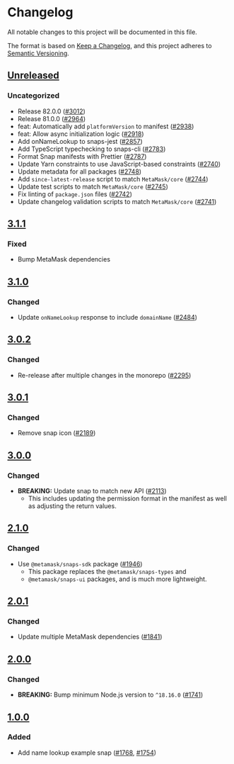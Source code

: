 # Changelog

All notable changes to this project will be documented in this file.

The format is based on [Keep a Changelog](https://keepachangelog.com/en/1.0.0/),
and this project adheres to [Semantic Versioning](https://semver.org/spec/v2.0.0.html).

## [Unreleased]

### Uncategorized

- Release 82.0.0 ([#3012](https://github.com/MetaMask/snaps-skunkworks.git/pull/3012))
- Release 81.0.0 ([#2964](https://github.com/MetaMask/snaps-skunkworks.git/pull/2964))
- feat: Automatically add `platformVersion` to manifest ([#2938](https://github.com/MetaMask/snaps-skunkworks.git/pull/2938))
- feat: Allow async initialization logic ([#2918](https://github.com/MetaMask/snaps-skunkworks.git/pull/2918))
- Add onNameLookup to snaps-jest ([#2857](https://github.com/MetaMask/snaps-skunkworks.git/pull/2857))
- Add TypeScript typechecking to snaps-cli ([#2783](https://github.com/MetaMask/snaps-skunkworks.git/pull/2783))
- Format Snap manifests with Prettier ([#2787](https://github.com/MetaMask/snaps-skunkworks.git/pull/2787))
- Update Yarn constraints to use JavaScript-based constraints ([#2740](https://github.com/MetaMask/snaps-skunkworks.git/pull/2740))
- Update metadata for all packages ([#2748](https://github.com/MetaMask/snaps-skunkworks.git/pull/2748))
- Add `since-latest-release` script to match `MetaMask/core` ([#2744](https://github.com/MetaMask/snaps-skunkworks.git/pull/2744))
- Update test scripts to match `MetaMask/core` ([#2745](https://github.com/MetaMask/snaps-skunkworks.git/pull/2745))
- Fix linting of `package.json` files ([#2742](https://github.com/MetaMask/snaps-skunkworks.git/pull/2742))
- Update changelog validation scripts to match `MetaMask/core` ([#2741](https://github.com/MetaMask/snaps-skunkworks.git/pull/2741))

## [3.1.1]

### Fixed

- Bump MetaMask dependencies

## [3.1.0]

### Changed

- Update `onNameLookup` response to include `domainName` ([#2484](https://github.com/MetaMask/snaps/pull/2484))

## [3.0.2]

### Changed

- Re-release after multiple changes in the monorepo ([#2295](https://github.com/MetaMask/snaps/pull/2295))

## [3.0.1]

### Changed

- Remove snap icon ([#2189](https://github.com/MetaMask/snaps/pull/2189))

## [3.0.0]

### Changed

- **BREAKING:** Update snap to match new API ([#2113](https://github.com/MetaMask/snaps/pull/2113))
  - This includes updating the permission format in the manifest as well as adjusting the return values.

## [2.1.0]

### Changed

- Use `@metamask/snaps-sdk` package ([#1946](https://github.com/MetaMask/snaps/pull/1946))
  - This package replaces the `@metamask/snaps-types` and
  - `@metamask/snaps-ui` packages, and is much more lightweight.

## [2.0.1]

### Changed

- Update multiple MetaMask dependencies ([#1841](https://github.com/MetaMask/snaps/pull/1841))

## [2.0.0]

### Changed

- **BREAKING:** Bump minimum Node.js version to `^18.16.0` ([#1741](https://github.com/MetaMask/snaps/pull/1741))

## [1.0.0]

### Added

- Add name lookup example snap ([#1768](https://github.com/MetaMask/snaps/pull/1768), [#1754](https://github.com/MetaMask/snaps/pull/1754))

[Unreleased]: https://github.com/MetaMask/snaps-skunkworks.git/compare/@metamask/name-lookup-example-snap@3.1.1...HEAD
[3.1.1]: https://github.com/MetaMask/snaps-skunkworks.git/compare/@metamask/name-lookup-example-snap@3.1.0...@metamask/name-lookup-example-snap@3.1.1
[3.1.0]: https://github.com/MetaMask/snaps-skunkworks.git/compare/@metamask/name-lookup-example-snap@3.0.2...@metamask/name-lookup-example-snap@3.1.0
[3.0.2]: https://github.com/MetaMask/snaps-skunkworks.git/compare/@metamask/name-lookup-example-snap@3.0.1...@metamask/name-lookup-example-snap@3.0.2
[3.0.1]: https://github.com/MetaMask/snaps-skunkworks.git/compare/@metamask/name-lookup-example-snap@3.0.0...@metamask/name-lookup-example-snap@3.0.1
[3.0.0]: https://github.com/MetaMask/snaps-skunkworks.git/compare/@metamask/name-lookup-example-snap@2.1.0...@metamask/name-lookup-example-snap@3.0.0
[2.1.0]: https://github.com/MetaMask/snaps-skunkworks.git/compare/@metamask/name-lookup-example-snap@2.0.1...@metamask/name-lookup-example-snap@2.1.0
[2.0.1]: https://github.com/MetaMask/snaps-skunkworks.git/compare/@metamask/name-lookup-example-snap@2.0.0...@metamask/name-lookup-example-snap@2.0.1
[2.0.0]: https://github.com/MetaMask/snaps-skunkworks.git/compare/@metamask/name-lookup-example-snap@1.0.0...@metamask/name-lookup-example-snap@2.0.0
[1.0.0]: https://github.com/MetaMask/snaps-skunkworks.git/releases/tag/@metamask/name-lookup-example-snap@1.0.0

